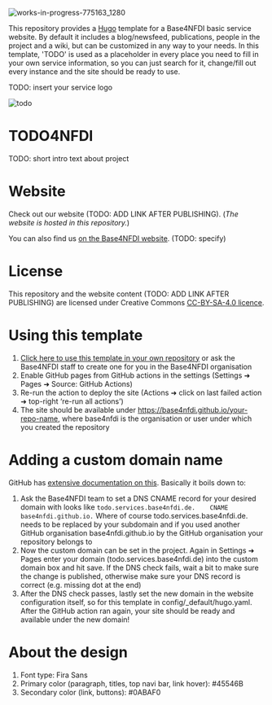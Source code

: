 ![works-in-progress-775163_1280](https://github.com/user-attachments/assets/59fbf8d3-2041-4abf-bea3-2d24029ab849)

This repository provides a [Hugo](https://gohugo.io/) template for a Base4NFDI basic service website. By default it includes a blog/newsfeed, publications, people in the project and a wiki, but can be customized in any way to your needs.
In this template, 'TODO' is used as a placeholder in every place you need to fill in your own service information, so you can just search for it, change/fill out every instance and the site should be ready to use.

TODO: insert your service logo

![todo](https://github.com/user-attachments/assets/f308fd01-e74c-45ef-a41d-19704095b7fe)

# TODO4NFDI

TODO: short intro text about project

# Website
Check out our website (TODO: ADD LINK AFTER PUBLISHING). (_The website is hosted in this repository._)

You can also find us [on the Base4NFDI website](https://base4nfdi.de/projects/). (TODO: specify) 

# License
This repository and the website content (TODO: ADD LINK AFTER PUBLISHING) are licensed under Creative Commons [CC-BY-SA-4.0 licence](https://creativecommons.org/licenses/by-sa/4.0/).

# Using this template

  1. [Click here to use this template in your own repository](https://github.com/new?template_name=website-template-hugo&template_owner=base4nfdi) or ask the Base4NFDI staff to create one for you in the Base4NFDI organisation
  2. Enable GitHub pages from GitHub actions in the settings (Settings ➜ Pages ➜ Source: GitHub Actions)
  3. Re-run the action to deploy the site (Actions ➜ click on last failed action ➜ top-right ‘re-run all actions’)
  4. The site should be available under https://base4nfdi.github.io/your-repo-name, where base4nfdi is the organisation or user under which you created the repository

# Adding a custom domain name

GitHub has [extensive documentation on this](https://docs.github.com/en/pages/configuring-a-custom-domain-for-your-github-pages-site/managing-a-custom-domain-for-your-github-pages-site#dns-records-for-your-custom-domain). Basically it boils down to:

  1. Ask the Base4NFDI team to set a DNS CNAME record for your desired domain with looks like `todo.services.base4nfdi.de.    CNAME    base4nfdi.github.io.`
  Where of course todo.services.base4nfdi.de. needs to be replaced by your subdomain and if you used another GitHub organisation base4nfdi.github.io by the GitHub organisation your repository belongs to 
  2. Now the custom domain can be set in the project. Again in Settings ➜ Pages enter your domain (todo.services.base4nfdi.de) into the custom domain box and hit save. If the DNS check fails, wait a bit to make sure the change is published, otherwise make sure your DNS record is correct (e.g. missing dot at the end)
  3. After the DNS check passes, lastly set the new domain in the website configuration itself, so for this template in config/\_default/hugo.yaml. After the GitHub action ran again, your site should be ready and available under the new domain!

# About the design
  1. Font type: Fira Sans
  2. Primary color (paragraph, titles, top navi bar, link hover): #45546B
  3. Secondary color (link, buttons): #0ABAF0
